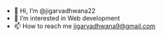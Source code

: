 - 👋 Hi, I’m @jigarvadhwana22
- 👀 I’m interested in Web development
- 📫 How to reach me jigarvadhwana9@gmail.com

<!---
jigarvadhwana22/jigarvadhwana22 is a ✨ special ✨ repository because its `README.md` (this file) appears on your GitHub profile.
You can click the Preview link to take a look at your changes.
--->

